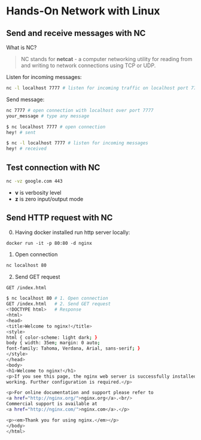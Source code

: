 # Hands-On Network with Linux

## Send and receive messages with NC

What is NC?
> NC stands for **netcat** - a computer networking utility for reading from and writing to network connections using TCP or UDP. 

Listen for incoming messages:

```bash
nc -l localhost 7777 # listen for incoming traffic on localhost port 7777
```

Send message:

```bash
nc 7777 # open connection with localhost over port 7777
your_message # type any message
```

```bash
$ nc localhost 7777 # open connection
hey! # sent
```

```bash
$ nc -l localhost 7777 # listen for incoming messages
hey! # received
```


## Test connection with NC

```bash
nc -vz google.com 443
```

- **v** is verbosity level
- **z** is zero input/output mode


## Send HTTP request with NC

0. Having docker installed run http server locally:

```
docker run -it -p 80:80 -d nginx
```

1. Open connection

```bash
nc localhost 80
```

2. Send GET request

```bash
GET /index.html
```

```bash
$ nc localhost 80 # 1. Open connection
GET /index.html   # 2. Send GET request
<!DOCTYPE html>   # Response
<html>
<head>
<title>Welcome to nginx!</title>
<style>
html { color-scheme: light dark; }
body { width: 35em; margin: 0 auto;
font-family: Tahoma, Verdana, Arial, sans-serif; }
</style>
</head>
<body>
<h1>Welcome to nginx!</h1>
<p>If you see this page, the nginx web server is successfully installed and
working. Further configuration is required.</p>

<p>For online documentation and support please refer to
<a href="http://nginx.org/">nginx.org</a>.<br/>
Commercial support is available at
<a href="http://nginx.com/">nginx.com</a>.</p>

<p><em>Thank you for using nginx.</em></p>
</body>
</html>
```